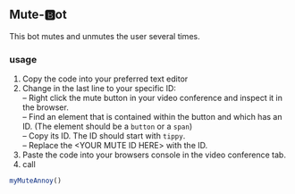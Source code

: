 ## Mute-🅱️ot

This bot mutes and unmutes the user several times.

### usage
1. Copy the code into your preferred text editor
2. Change  in the last line to your specific ID:<br>
&ndash; Right click the mute button in your video conference and inspect it in the browser.<br>
&ndash; Find an element that is contained within the button and which has an ID. (The element should be a `button` or a `span`)<br>
&ndash; Copy its ID. The ID should start with `tippy`.<br>
&ndash; Replace the &lt;YOUR MUTE ID HERE&gt; with the ID.<br>
3. Paste the code into your browsers console in the video conference tab.
4. call
```js
myMuteAnnoy()
```
